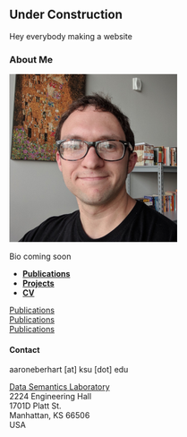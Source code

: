 ## Under Construction

Hey everybody making a website

### About Me

![Pcture of me](me.png)<!-- .element height="35%" width="35%" -->

Bio coming soon

- [**Publications**](papers.md)
- [**Projects**](projects.md)
- [**CV**](cv.md)

<div class="flex-container">
  <div><a href="https://aaroneberhart.github.io/me/papers.html">Publications</a></div>
  <div><a href="https://aaroneberhart.github.io/me/papers.html">Publications</a></div>
  <div><a href="https://aaroneberhart.github.io/me/papers.html">Publications</a></div>
</div>
<!-- .flex-container {
  display: flex;
} -->

#### Contact

aaroneberhart \[at\] ksu \[dot\] edu

[Data Semantics Laboratory](https://daselab.cs.ksu.edu/)<br/>
2224 Engineering Hall<br/>
1701D Platt St.<br/>
Manhattan, KS 66506<br/>
USA
